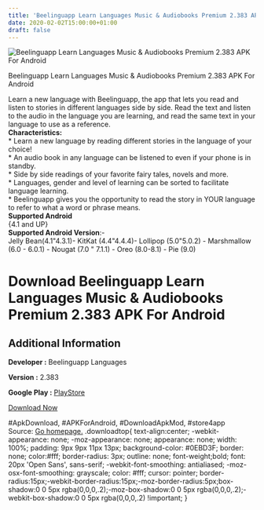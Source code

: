 ```yaml
---
title: 'Beelinguapp Learn Languages Music & Audiobooks Premium 2.383 APK For Android'
date: 2020-02-02T15:00:00+01:00
draft: false
---
```


![Beelinguapp Learn Languages Music & Audiobooks Premium 2.383 APK For Android](https://i2.wp.com/apkhome.net/wp-content/uploads/2020/02/Beelinguapp-Learn-Languages-Music-Audiobooks-Premium-2.383.png "Beelinguapp Learn Languages Music & Audiobooks Premium 2.383 APK For Android")

  

Beelinguapp Learn Languages Music & Audiobooks Premium 2.383 APK For Android

Learn a new language with Beelinguapp, the app that lets you read and listen to stories in different languages side by side. Read the text and listen to the audio in the language you are learning, and read the same text in your language to use as a reference.  
**Characteristics:**  
\* Learn a new language by reading different stories in the language of your choice!  
\* An audio book in any language can be listened to even if your phone is in standby.  
\* Side by side readings of your favorite fairy tales, novels and more.  
\* Languages, gender and level of learning can be sorted to facilitate language learning.  
\* Beelinguapp gives you the opportunity to read the story in YOUR language to refer to what a word or phrase means.  
**Supported Android**  
{4.1 and UP}  
**Supported Android Version**:-  
Jelly Bean(4.1"4.3.1)- KitKat (4.4"4.4.4)- Lollipop (5.0"5.0.2) - Marshmallow (6.0 - 6.0.1) - Nougat (7.0 " 7.1.1) - Oreo (8.0-8.1) - Pie (9.0)

Download Beelinguapp Learn Languages Music & Audiobooks Premium 2.383 APK For Android
=====================================================================================

Additional Information
----------------------

**Developer :** Beelinguapp Languages

**Version :** 2.383

**Google Play :** [PlayStore](https://play.google.com/store/apps/details?id=com.david.android.languageswitch)

  

[Download Now](https://store4app.co/post/beelinguapp-learn-languages-music-amp-audiobooks-premium-2-383-apk-for-android_1580627861)

  
#ApkDownload, #APKForAndroid, #DownloadApkMod, #store4app  
Source: [Go homepage.](https://store4app.co/post/beelinguapp-learn-languages-music-amp-audiobooks-premium-2-383-apk-for-android_1580627861) .downloadtop{ text-align:center; -webkit-appearance: none; -moz-appearance: none; appearance: none; width: 100%; padding: 9px 9px 11px 13px; background-color: #0EBD3F; border: none; color:#fff; border-radius: 3px; outline: none; font-weight;bold; font: 20px 'Open Sans', sans-serif; -webkit-font-smoothing: antialiased; -moz-osx-font-smoothing: grayscale; color: #fff; cursor: pointer; border-radius:15px;-webkit-border-radius:15px;-moz-border-radius:5px;box-shadow:0 0 5px rgba(0,0,0,.2);-moz-box-shadow:0 0 5px rgba(0,0,0,.2);-webkit-box-shadow:0 0 5px rgba(0,0,0,.2) !important; }